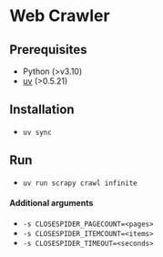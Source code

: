 # Web Crawler

## Prerequisites

- Python (>v3.10)
- [uv](https://docs.astral.sh/uv/) (>0.5.21)

## Installation

- `uv sync`

## Run

- `uv run scrapy crawl infinite`

#### Additional arguments

- `-s CLOSESPIDER_PAGECOUNT=<pages>`
- `-s CLOSESPIDER_ITEMCOUNT=<items>`
- `-s CLOSESPIDER_TIMEOUT=<seconds>`
